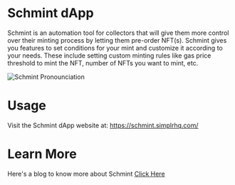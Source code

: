 # Schmint dApp
Schmint is an automation tool for collectors that will give them more control over their minting process by letting them pre-order NFT(s). Schmint gives you features to set conditions for your mint and customize it according to your needs. These include setting custom minting rules like gas price threshold to mint the NFT, number of NFTs you want to mint, etc.

![Schmint Pronounciation](https://miro.medium.com/max/500/1*chQsjnYXZScsODv1aBpckw.webp "Schmint Pronounciation")

# Usage
Visit the Schmint dApp website at: https://schmint.simplrhq.com/

# Learn More

Here's a blog to know more about Schmint [Click Here](https://simplrhq.medium.com/schmint-one-simple-step-to-be-an-unsurpassed-nft-collector-d75e9207e4b2)
